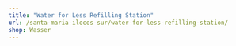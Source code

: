 ```yaml
---
title: "Water for Less Refilling Station"
url: /santa-maria-ilocos-sur/water-for-less-refilling-station/
shop: Wasser
---
```

